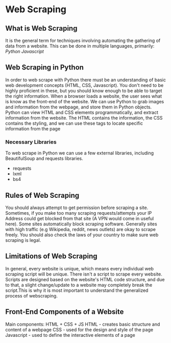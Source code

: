 # Web Scraping
## What is Web Scraping
It is the general term for techniques involving automating the gathering of data from a website.
This can be done in multiple languages, primarily:
    *Python*
    *Javascript*
## Web Scraping in Python
In order to web scrape with Python there must be an understanding of basic web development concepts (HTML, CSS, Javascript). You don't need to be highly proficient in these, but you should know enough to be able to target the right information. When a browser loads a website, the user sees what is know as the front-end of the website.
We can use Python to grab images and information from the webpage, and store them in Python objects.
Python can view HTML and CSS elements programmatically, and extract information from the website. The HTML contains the information, the CSS contains the styling, and we can use these tags to locate specific information from the page
### Necessary Libraries
To web scrape in Python we can use a few external libraries, including BeautifulSoup and requests libraries.
- requests
- lxml
- bs4
## Rules of Web Scraping
You should always attempt to get permission before scraping a site. Sometimes, if you make too many scraping requests/attempts your IP Address could get blocked from that site (A VPN would come in useful here). Some sites automatically block scraping software. Generally sites with high traffic (e.g Wikipedia, reddit, news outlets) are okay to scrape freely. You should also check the laws of your country to make sure web scraping is legal.
## Limitations of Web Scraping
In general, every website is unique, which means every individual web scraping script will be unique. There isn't a script to scrape every website. Scripts are designed based on the website's HTML code structure, and due to that, a slight change/update to a website may completely break the script.This is why it is most important to understand the generalized process of webscraping.
## Front-End Components of a Website
Main components: HTML + CSS + JS
HTML - creates basic structure and content of a webpage
CSS - used for the design and style of the page
Javascript - used to define the interactive elements of a page